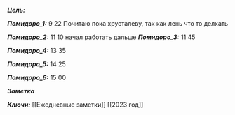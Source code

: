 
***Цель:***  

***Помидоро_1:*** 9 22
Почитаю пока хрусталеву, так как лень что то делхать

***Помидоро_2:***  11 10
начал работать дальше
***Помидоро_3:***  11 45

***Помидоро_4:***  13 35

***Помидоро_5:***  14 25

***Помидоро_6:*** 15 00

***Заметка*** 


***Ключи:*** [[Ежедневные заметки]] [[2023 год]]